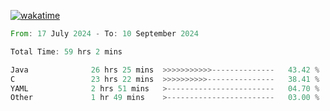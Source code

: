 [![wakatime](https://wakatime.com/badge/user/5970ac98-85fb-4bfd-a7d8-142e7d5bd274.svg)](https://wakatime.com/@5970ac98-85fb-4bfd-a7d8-142e7d5bd274)

<!--START_SECTION:waka-->

```rust
From: 17 July 2024 - To: 10 September 2024

Total Time: 59 hrs 2 mins

Java              26 hrs 25 mins  >>>>>>>>>>>--------------   43.42 %
C                 23 hrs 22 mins  >>>>>>>>>>---------------   38.41 %
YAML              2 hrs 51 mins   >------------------------   04.70 %
Other             1 hr 49 mins    >------------------------   03.00 %
```

<!--END_SECTION:waka-->
